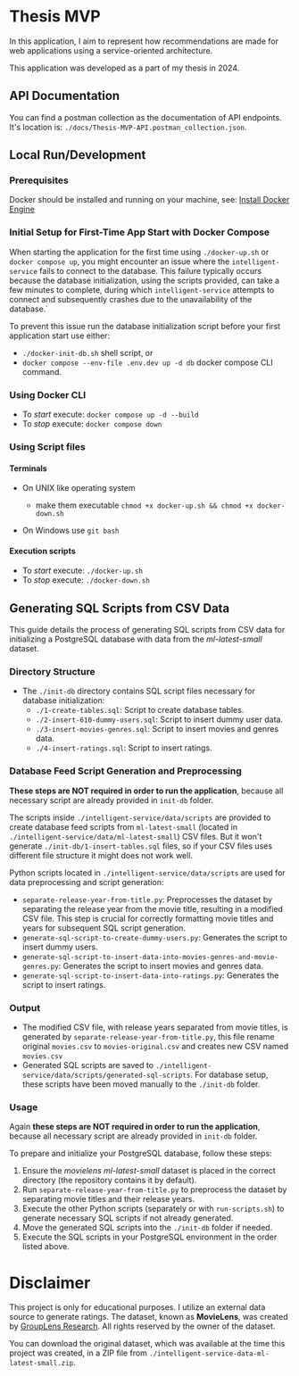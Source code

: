 # Thesis MVP

In this application, I aim to represent how recommendations are made for web applications using a service-oriented architecture.

This application was developed as a part of my thesis in 2024.

## API Documentation

You can find a postman collection as the documentation of API endpoints. It's location is: `./docs/Thesis-MVP-API.postman_collection.json`.

## Local Run/Development

### Prerequisites

Docker should be installed and running on your machine, see: [Install Docker Engine](https://docs.docker.com/engine/install/)

### Initial Setup for First-Time App Start with Docker Compose

When starting the application for the first time using `./docker-up.sh` or `docker compose up`, you might encounter an issue where the `intelligent-service` fails to connect to the database. This failure typically occurs because the database initialization, using the scripts provided, can take a few minutes to complete, during which `intelligent-service` attempts to connect and subsequently crashes due to the unavailability of the database.˙

To prevent this issue run the database initialization script before your first application start use either:

- `./docker-init-db.sh` shell script, or
- `docker compose --env-file .env.dev up -d db` docker compose CLI command.

### Using Docker CLI

- To _start_ execute: `docker compose up -d --build`
- To _stop_ execute: `docker compose down`

### Using Script files

#### Terminals

- On UNIX like operating system

  - make them executable `chmod +x docker-up.sh && chmod +x docker-down.sh`

- On Windows use `git bash`

#### Execution scripts

- To _start_ execute: `./docker-up.sh`
- To _stop_ execute: `./docker-down.sh`

## Generating SQL Scripts from CSV Data

This guide details the process of generating SQL scripts from CSV data for initializing a PostgreSQL database with data from the _ml-latest-small_ dataset.

### Directory Structure

- The `./init-db` directory contains SQL script files necessary for database initialization:
  - `./1-create-tables.sql`: Script to create database tables.
  - `./2-insert-610-dummy-users.sql`: Script to insert dummy user data.
  - `./3-insert-movies-genres.sql`: Script to insert movies and genres data.
  - `./4-insert-ratings.sql`: Script to insert ratings.

### Database Feed Script Generation and Preprocessing

**These steps are NOT required in order to run the application**, because all necessary script are already provided in `init-db` folder.

The scripts inside `./intelligent-service/data/scripts` are provided to create database feed scripts from `ml-latest-small` (located in `./intelligent-service/data/ml-latest-small`) CSV files. But it won't generate `./init-db/1-insert-tables.sql` files, so if your CSV files uses different file structure it might does not work well.

Python scripts located in `./intelligent-service/data/scripts` are used for data preprocessing and script generation:

- `separate-release-year-from-title.py`: Preprocesses the dataset by separating the release year from the movie title, resulting in a modified CSV file. This step is crucial for correctly formatting movie titles and years for subsequent SQL script generation.
- `generate-sql-script-to-create-dummy-users.py`: Generates the script to insert dummy users.
- `generate-sql-script-to-insert-data-into-movies-genres-and-movie-genres.py`: Generates the script to insert movies and genres data.
- `generate-sql-script-to-insert-data-into-ratings.py`: Generates the script to insert ratings.

### Output

- The modified CSV file, with release years separated from movie titles, is generated by `separate-release-year-from-title.py`, this file rename original `movies.csv` to `movies-original.csv` and creates new CSV named `movies.csv`
- Generated SQL scripts are saved to `./intelligent-service/data/scripts/generated-sql-scripts`. For database setup, these scripts have been moved manually to the `./init-db` folder.

### Usage

Again **these steps are NOT required in order to run the application**, because all necessary script are already provided in `init-db` folder.

To prepare and initialize your PostgreSQL database, follow these steps:

1. Ensure the _movielens ml-latest-small_ dataset is placed in the correct directory (the repository contains it by default).
2. Run `separate-release-year-from-title.py` to preprocess the dataset by separating movie titles and their release years.
3. Execute the other Python scripts (separately or with `run-scripts.sh`) to generate necessary SQL scripts if not already generated.
4. Move the generated SQL scripts into the `./init-db` folder if needed.
5. Execute the SQL scripts in your PostgreSQL environment in the order listed above.

# Disclaimer

This project is only for educational purposes. I utilize an external data source to generate ratings. The dataset, known as **MovieLens**, was created by [GroupLens Research](https://grouplens.org/datasets/movielens/). All rights reserved by the owner of the dataset.

You can download the original dataset, which was available at the time this project was created, in a ZIP file from `./intelligent-service-data-ml-latest-small.zip`.

